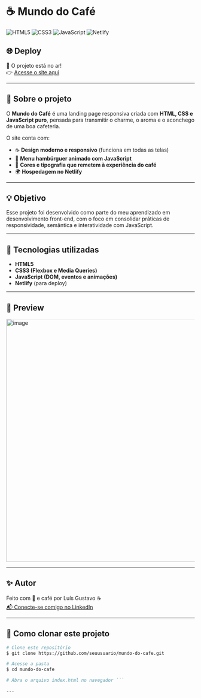 # ☕ Mundo do Café  

![HTML5](https://img.shields.io/badge/HTML5-E34F26?style=for-the-badge&logo=html5&logoColor=white)
![CSS3](https://img.shields.io/badge/CSS3-1572B6?style=for-the-badge&logo=css3&logoColor=white)
![JavaScript](https://img.shields.io/badge/JavaScript-F7DF1E?style=for-the-badge&logo=javascript&logoColor=black)
![Netlify](https://img.shields.io/badge/Netlify-00C7B7?style=for-the-badge&logo=netlify&logoColor=white)

## 🌐 Deploy
🚀 O projeto está no ar!  
👉 [Acesse o site aqui](https://mundo-do-cafe.netlify.app/)

---

## 📝 Sobre o projeto
O **Mundo do Café** é uma landing page responsiva criada com **HTML, CSS e JavaScript puro**, pensada para transmitir o charme, o aroma e o aconchego de uma boa cafeteria.  

O site conta com:
- ☕ **Design moderno e responsivo** (funciona em todas as telas)
- 🍪 **Menu hambúrguer animado com JavaScript**
- 🎨 **Cores e tipografia que remetem à experiência do café**
- 🌍 **Hospedagem no Netlify**  

---

## 💡 Objetivo
Esse projeto foi desenvolvido como parte do meu aprendizado em desenvolvimento front-end, com o foco em consolidar práticas de responsividade, semântica e interatividade com JavaScript.  

---

## 🧠 Tecnologias utilizadas
- **HTML5**  
- **CSS3 (Flexbox e Media Queries)**  
- **JavaScript (DOM, eventos e animações)**  
- **Netlify** (para deploy)  

---

## 📸 Preview
<img width="1351" height="649" alt="image" src="https://github.com/user-attachments/assets/3c97be03-6b2f-4143-ac42-879c65121500" />


---

## ✨ Autor

Feito com 💙 e café por Luís Gustavo ☕
<br><a href="https://www.linkedin.com/in/lgustavodeoliveira/">📬 Conecte-se comigo no LinkedIn</a>

---

## 🧩 Como clonar este projeto

```bash
# Clone este repositório
$ git clone https://github.com/seuusuario/mundo-do-cafe.git

# Acesse a pasta
$ cd mundo-do-cafe

# Abra o arquivo index.html no navegador ``` 

---
